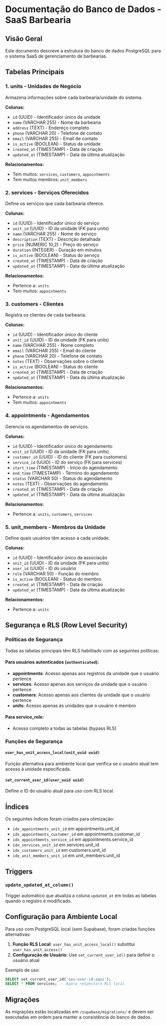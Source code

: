 # Documentação do Banco de Dados - SaaS Barbearia

## Visão Geral

Este documento descreve a estrutura do banco de dados PostgreSQL para o sistema SaaS de gerenciamento de barbearias.

## Tabelas Principais

### 1. **units** - Unidades de Negócio
Armazena informações sobre cada barbearia/unidade do sistema.

**Colunas:**
- `id` (UUID) - Identificador único da unidade
- `name` (VARCHAR 255) - Nome da barbearia
- `address` (TEXT) - Endereço completo
- `phone` (VARCHAR 20) - Telefone de contato
- `email` (VARCHAR 255) - Email de contato
- `is_active` (BOOLEAN) - Status da unidade
- `created_at` (TIMESTAMP) - Data de criação
- `updated_at` (TIMESTAMP) - Data da última atualização

**Relacionamentos:**
- Tem muitos: `services`, `customers`, `appointments`
- Tem muitos membros: `unit_members`

### 2. **services** - Serviços Oferecidos
Define os serviços que cada barbearia oferece.

**Colunas:**
- `id` (UUID) - Identificador único do serviço
- `unit_id` (UUID) - ID da unidade (FK para units)
- `name` (VARCHAR 255) - Nome do serviço
- `description` (TEXT) - Descrição detalhada
- `price` (NUMERIC 10,2) - Preço do serviço
- `duration` (INTEGER) - Duração em minutos
- `is_active` (BOOLEAN) - Status do serviço
- `created_at` (TIMESTAMP) - Data de criação
- `updated_at` (TIMESTAMP) - Data da última atualização

**Relacionamentos:**
- Pertence a: `units`
- Tem muitos: `appointments`

### 3. **customers** - Clientes
Registra os clientes de cada barbearia.

**Colunas:**
- `id` (UUID) - Identificador único do cliente
- `unit_id` (UUID) - ID da unidade (FK para units)
- `name` (VARCHAR 255) - Nome completo
- `email` (VARCHAR 255) - Email do cliente
- `phone` (VARCHAR 20) - Telefone de contato
- `notes` (TEXT) - Observações sobre o cliente
- `is_active` (BOOLEAN) - Status do cliente
- `created_at` (TIMESTAMP) - Data de criação
- `updated_at` (TIMESTAMP) - Data da última atualização

**Relacionamentos:**
- Pertence a: `units`
- Tem muitos: `appointments`

### 4. **appointments** - Agendamentos
Gerencia os agendamentos de serviços.

**Colunas:**
- `id` (UUID) - Identificador único do agendamento
- `unit_id` (UUID) - ID da unidade (FK para units)
- `customer_id` (UUID) - ID do cliente (FK para customers)
- `service_id` (UUID) - ID do serviço (FK para services)
- `start_time` (TIMESTAMP) - Início do agendamento
- `end_time` (TIMESTAMP) - Término do agendamento
- `status` (VARCHAR 50) - Status do agendamento
- `notes` (TEXT) - Observações do agendamento
- `created_at` (TIMESTAMP) - Data de criação
- `updated_at` (TIMESTAMP) - Data da última atualização

**Relacionamentos:**
- Pertence a: `units`, `customers`, `services`

### 5. **unit_members** - Membros da Unidade
Define quais usuários têm acesso a cada unidade.

**Colunas:**
- `id` (UUID) - Identificador único da associação
- `unit_id` (UUID) - ID da unidade (FK para units)
- `user_id` (UUID) - ID do usuário
- `role` (VARCHAR 50) - Função do membro
- `is_active` (BOOLEAN) - Status do membro
- `created_at` (TIMESTAMP) - Data de criação
- `updated_at` (TIMESTAMP) - Data da última atualização

**Relacionamentos:**
- Pertence a: `units`

## Segurança e RLS (Row Level Security)

### Políticas de Segurança

Todas as tabelas principais têm RLS habilitado com as seguintes políticas:

#### Para usuários autenticados (`authenticated`):
- **appointments**: Acesso apenas aos registros da unidade que o usuário pertence
- **services**: Acesso apenas aos serviços da unidade que o usuário pertence
- **customers**: Acesso apenas aos clientes da unidade que o usuário pertence
- **units**: Acesso apenas às unidades que o usuário é membro

#### Para service_role:
- Acesso completo a todas as tabelas (bypass RLS)

### Funções de Segurança

#### `user_has_unit_access_local(unit_uuid uuid)`
Função alternativa para ambiente local que verifica se o usuário atual tem acesso à unidade especificada.

#### `set_current_user_id(user_uuid uuid)`
Define o ID do usuário atual para uso com RLS local.

## Índices

Os seguintes índices foram criados para otimização:
- `idx_appointments_unit_id` em appointments.unit_id
- `idx_appointments_customer_id` em appointments.customer_id
- `idx_appointments_service_id` em appointments.service_id
- `idx_services_unit_id` em services.unit_id
- `idx_customers_unit_id` em customers.unit_id
- `idx_unit_members_unit_id` em unit_members.unit_id

## Triggers

### `update_updated_at_column()`
Trigger automático que atualiza a coluna `updated_at` em todas as tabelas quando o registro é modificado.

## Configuração para Ambiente Local

Para uso com PostgreSQL local (sem Supabase), foram criadas funções alternativas:

1. **Função RLS Local**: `user_has_unit_access_local()` substitui `user_has_unit_access()`
2. **Configuração de Usuário**: Use `set_current_user_id()` para definir o usuário atual

Exemplo de uso:
```sql
SELECT set_current_user_id('seu-user-id-aqui');
SELECT * FROM services; -- Agora respeitará RLS local
```

## Migrações

As migrações estão localizadas em `/supabase/migrations/` e devem ser executadas em ordem para manter a consistência do banco de dados.